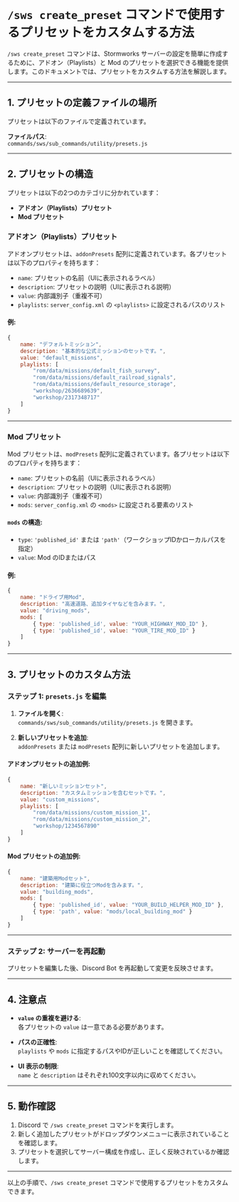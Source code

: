 # `/sws create_preset` コマンドで使用するプリセットをカスタムする方法

`/sws create_preset` コマンドは、Stormworks サーバーの設定を簡単に作成するために、アドオン（Playlists）と Mod のプリセットを選択できる機能を提供します。このドキュメントでは、プリセットをカスタムする方法を解説します。

---

## 1. プリセットの定義ファイルの場所
プリセットは以下のファイルで定義されています。

**ファイルパス**:  
`commands/sws/sub_commands/utility/presets.js`

---

## 2. プリセットの構造
プリセットは以下の2つのカテゴリに分かれています：
- **アドオン（Playlists）プリセット**
- **Mod プリセット**

### アドオン（Playlists）プリセット
アドオンプリセットは、`addonPresets` 配列に定義されています。各プリセットは以下のプロパティを持ちます：

- `name`: プリセットの名前（UIに表示されるラベル）
- `description`: プリセットの説明（UIに表示される説明）
- `value`: 内部識別子（重複不可）
- `playlists`: `server_config.xml` の `<playlists>` に設定されるパスのリスト

#### 例:
```javascript
{
    name: "デフォルトミッション",
    description: "基本的な公式ミッションのセットです。",
    value: "default_missions",
    playlists: [
        "rom/data/missions/default_fish_survey",
        "rom/data/missions/default_railroad_signals",
        "rom/data/missions/default_resource_storage",
        "workshop/2636689639",
        "workshop/2317348717"
    ]
}
```

---

### Mod プリセット
Mod プリセットは、`modPresets` 配列に定義されています。各プリセットは以下のプロパティを持ちます：

- `name`: プリセットの名前（UIに表示されるラベル）
- `description`: プリセットの説明（UIに表示される説明）
- `value`: 内部識別子（重複不可）
- `mods`: `server_config.xml` の `<mods>` に設定される要素のリスト

#### `mods` の構造:
- `type`: `'published_id'` または `'path'`（ワークショップIDかローカルパスを指定）
- `value`: Mod のIDまたはパス

#### 例:
```javascript
{
    name: "ドライブ用Mod",
    description: "高速道路、追加タイヤなどを含みます。",
    value: "driving_mods",
    mods: [
        { type: 'published_id', value: "YOUR_HIGHWAY_MOD_ID" },
        { type: 'published_id', value: "YOUR_TIRE_MOD_ID" }
    ]
}
```

---

## 3. プリセットのカスタム方法

### ステップ 1: `presets.js` を編集
1. **ファイルを開く**:  
   `commands/sws/sub_commands/utility/presets.js` を開きます。

2. **新しいプリセットを追加**:  
   `addonPresets` または `modPresets` 配列に新しいプリセットを追加します。

#### アドオンプリセットの追加例:
```javascript
{
    name: "新しいミッションセット",
    description: "カスタムミッションを含むセットです。",
    value: "custom_missions",
    playlists: [
        "rom/data/missions/custom_mission_1",
        "rom/data/missions/custom_mission_2",
        "workshop/1234567890"
    ]
}
```

#### Mod プリセットの追加例:
```javascript
{
    name: "建築用Modセット",
    description: "建築に役立つModを含みます。",
    value: "building_mods",
    mods: [
        { type: 'published_id', value: "YOUR_BUILD_HELPER_MOD_ID" },
        { type: 'path', value: "mods/local_building_mod" }
    ]
}
```

---

### ステップ 2: サーバーを再起動
プリセットを編集した後、Discord Bot を再起動して変更を反映させます。

---

## 4. 注意点
- **`value` の重複を避ける**:  
  各プリセットの `value` は一意である必要があります。
  
- **パスの正確性**:  
  `playlists` や `mods` に指定するパスやIDが正しいことを確認してください。

- **UI 表示の制限**:  
  `name` と `description` はそれぞれ100文字以内に収めてください。

---

## 5. 動作確認
1. Discord で `/sws create_preset` コマンドを実行します。
2. 新しく追加したプリセットがドロップダウンメニューに表示されていることを確認します。
3. プリセットを選択してサーバー構成を作成し、正しく反映されているか確認します。

---

以上の手順で、`/sws create_preset` コマンドで使用するプリセットをカスタムできます。
